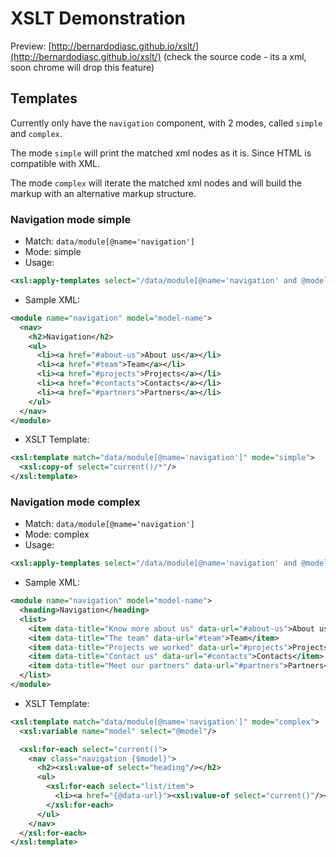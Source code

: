 # XSLT Demonstration

Preview: [http://bernardodiasc.github.io/xslt/](http://bernardodiasc.github.io/xslt/) (check the source code - its a xml, soon chrome will drop this feature)

## Templates

Currently only have the `navigation` component, with 2 modes, called `simple` and `complex`.

The mode `simple` will print the matched xml nodes as it is. Since HTML is compatible with XML.

The mode `complex` will iterate the matched xml nodes and will build the markup with an alternative markup structure.

### Navigation mode simple

- Match: `data/module[@name='navigation']`
- Mode: simple 
- Usage:

```xml
<xsl:apply-templates select="/data/module[@name='navigation' and @model='model-name']" mode="simple"/>`
```

- Sample XML:

```xml
<module name="navigation" model="model-name">
  <nav>
    <h2>Navigation</h2>
    <ul>
      <li><a href="#about-us">About us</a></li>
      <li><a href="#team">Team</a></li>
      <li><a href="#projects">Projects</a></li>
      <li><a href="#contacts">Contacts</a></li>
      <li><a href="#partners">Partners</a></li>
    </ul>
  </nav>
</module>
```

- XSLT Template:

```xml
<xsl:template match="data/module[@name='navigation']" mode="simple">
  <xsl:copy-of select="current()/*"/>
</xsl:template>
```

### Navigation mode complex

- Match: `data/module[@name='navigation']`
- Mode: complex
- Usage:

```xml
<xsl:apply-templates select="/data/module[@name='navigation' and @model='model-name']" mode="complex"/>
```

- Sample XML:

```xml
<module name="navigation" model="model-name">
  <heading>Navigation</heading>
  <list>
    <item data-title="Know more about us" data-url="#about-us">About us</item>
    <item data-title="The team" data-url="#team">Team</item>
    <item data-title="Projects we worked" data-url="#projects">Projects</item>
    <item data-title="Contact us" data-url="#contacts">Contacts</item>
    <item data-title="Meet our partners" data-url="#partners">Partners</item>
  </list>
</module>
```

- XSLT Template:

```xml
<xsl:template match="data/module[@name='navigation']" mode="complex">
  <xsl:variable name="model" select="@model"/>

  <xsl:for-each select="current()">
    <nav class="navigation {$model}">
      <h2><xsl:value-of select="heading"/></h2>
      <ul>
        <xsl:for-each select="list/item">
          <li><a href="{@data-url}"><xsl:value-of select="current()"/></a> - <xsl:value-of select="@data-title"/></li>
        </xsl:for-each>
      </ul>
    </nav>
  </xsl:for-each>
</xsl:template>
```



